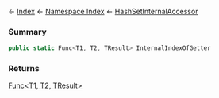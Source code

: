 ← [Index](Api-Index) ← [Namespace Index](Namespace-Index) ← [HashSetInternalAccessor<T>](System.Collections.Generic.HashSetExtensions+HashSetInternalAccessor`1)

### Summary

```csharp
public static Func<T1, T2, TResult> InternalIndexOfGetter
```

### Returns

[Func<T1, T2, TResult>](https://docs.microsoft.com/en-us/dotnet/api/system.func?view=netframework-4.6)

